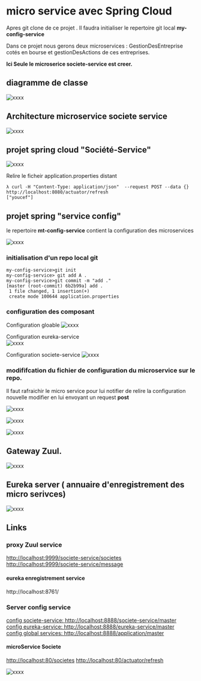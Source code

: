 # micro service avec Spring Cloud



Apres git clone de ce projet .  Il faudra initialiser le repertoire git local **my-config-service**



Dans ce projet nous gerons deux microservices : GestionDesEntreprise cotés en bourse et gestionDesActions de ces entreprises.



**Ici Seule le microserice societe-service est creer.**

## diagramme de classe

![xxxx](doc/images/introduction/diagram.jpg)

## Architecture microservice societe service
![xxxx](doc/images/introduction/Architecturemicroservice.jpg)




## projet spring cloud  "Société-Service"
![xxxx](doc/images/introduction/springProjet.jpg)


Relire le ficheir application.properties distant
````shell script
λ curl -H "Content-Type: application/json"  --request POST --data {} http://localhost:8080/actuator/refresh
["youcef"]
````


## projet spring "service config"
le repertoire **mt-config-service** contient la configuration des microservices

![xxxx](doc/images/config_server/repoGit.jpg)

### initialisation d'un repo local git

`````shell script
my-config-service>git init
my-config-service> git add A .
my-config-service>git commit -m "add ."
[master (root-commit) 6b2b99a] add .
 1 file changed, 1 insertion(+)
 create mode 100644 application.properties
`````

### configuration des composant

Configuration gloable
![xxxx](doc/images/config_server/applicationGlobalfile.jpg)

Configuration eureka-service  
![xxxx](doc/images/config_server/eureka-service.jpg)

Configuration societe-service
![xxxx](doc/images/config_server/societe-service.jpg)


 ### modififcation du fichier de configuration du microservice sur le repo.
 Il faut rafraichir le micro service pour lui notifier de relire la configuration nouvelle modifier en lui envoyant un request **post**

![xxxx](doc/images/service_bourse/modificationFichierGitSocieteService.jpg)

![xxxx](doc/images/service_bourse/actuator_refresh.jpg)

![xxxx](doc/images/service_bourse/refreshActuator.jpg)


## Gateway Zuul.
![xxxx](doc/images/service_bourse/refreshActuator.jpg)


 ## Eureka server ( annuaire d'enregistrement des micro serivces)
 ![xxxx](doc/images/eureka_Service/eurekaservice.jpg)



 

 ## Links

 ### proxy Zuul service
[http://localhost:9999/societe-service/societes](http://localhost:9999/societe-service/societes)
 [http://localhost:9999/societe-service/message](http://localhost:9999/societe-service/message)

#### eureka enregistrement service
http://localhost:8761/

 ### Server config service
 [config societe-service: http://localhost:8888/societe-service/master](http://localhost:8888/societe-service/master)  
 [config eureka-service: http://localhost:8888/eureka-service/master](http://localhost:8888/eureka-service/master)  
 [config global services: http://localhost:8888/application/master](http://localhost:8888/application/master)  


 #### microService Societe
 [http://localhost:80/societes](http://localhost:80/societes)
 [http://localhost:80/actuator/refresh](http://localhost:80/actuator/refresh)


![xxxx](doc/images/introduction/xxxxx)
